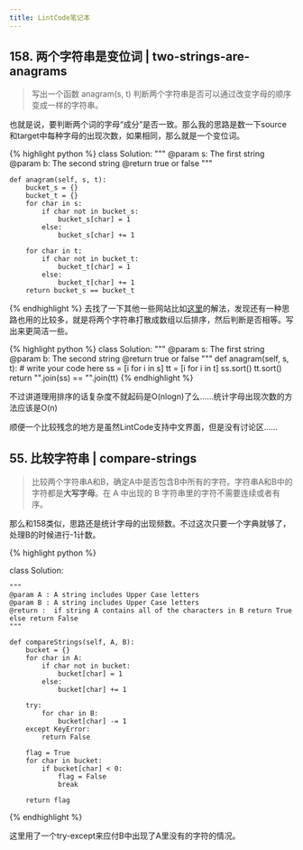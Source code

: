 ```yaml
---
title: LintCode笔记本
---
```


## 158. 两个字符串是变位词 | two-strings-are-anagrams

> 写出一个函数 anagram(s, t) 判断两个字符串是否可以通过改变字母的顺序变成一样的字符串。

也就是说，要判断两个词的字母“成分”是否一致。那么我的思路是数一下source和target中每种字母的出现次数，如果相同，那么就是一个变位词。

{% highlight python %}
class Solution:
    """
    @param s: The first string
    @param b: The second string
    @return true or false
    """
    
    def anagram(self, s, t):
        bucket_s = {}
        bucket_t = {}
        for char in s:
            if char not in bucket_s:
                bucket_s[char] = 1
            else:
                bucket_s[char] += 1
    
        for char in t:
            if char not in bucket_t:
                bucket_t[char] = 1
            else:
                bucket_t[char] += 1
        return bucket_s == bucket_t

{% endhighlight %}
去找了一下其他一些网站比如[这里](http://www.jiuzhang.com/solutions/two-strings-are-anagrams/)的解法，发现还有一种思路也用的比较多，就是将两个字符串打散成数组以后排序，然后判断是否相等。写出来更简洁一些。

{% highlight python %}
class Solution:
    """
    @param s: The first string
    @param b: The second string
    @return true or false
    """
    def anagram(self, s, t):
        # write your code here
        ss = [i for i in s]
        tt = [i for i in t]
        ss.sort()
        tt.sort()
        return "".join(ss) == "".join(tt)
{% endhighlight %}

不过讲道理用排序的话复杂度不就起码是O(nlogn)了么……统计字母出现次数的方法应该是O(n)

顺便一个比较残念的地方是虽然LintCode支持中文界面，但是没有讨论区……

## 55. 比较字符串 | compare-strings

>比较两个字符串A和B，确定A中是否包含B中所有的字符。字符串A和B中的字符都是**大写字母**。在 A 中出现的 B 字符串里的字符不需要连续或者有序。

那么和158类似，思路还是统计字母的出现频数。不过这次只要一个字典就够了，处理B的时候进行-1计数。

{% highlight python %}

class Solution:

    """
    @param A : A string includes Upper Case letters
    @param B : A string includes Upper Case letters
    @return :  if string A contains all of the characters in B return True else return False
    """
    
    def compareStrings(self, A, B):
        bucket = {}
        for char in A:
            if char not in bucket:
                bucket[char] = 1
            else:
                bucket[char] += 1
    
        try:
            for char in B:
                bucket[char] -= 1
        except KeyError:
            return False
    
        flag = True
        for char in bucket:
            if bucket[char] < 0:
                flag = False
                break
    
        return flag

{% endhighlight %}

这里用了一个try-except来应付B中出现了A里没有的字符的情况。

